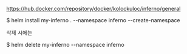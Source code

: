 https://hub.docker.com/repository/docker/kolockuloc/inferno/general


$ helm install my-inferno . --namespace inferno --create-namespace


삭제 시에는


$ helm delete my-inferno --namespace inferno
